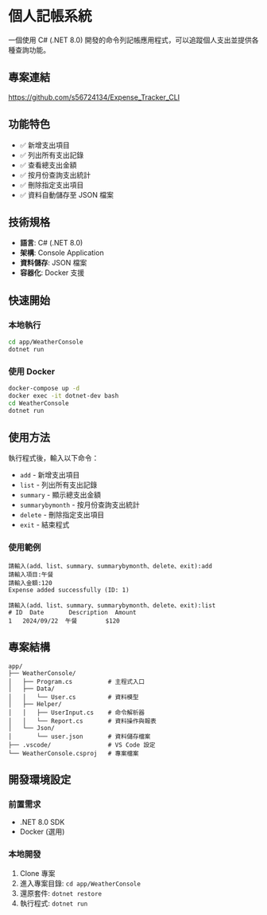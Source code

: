 # 個人記帳系統

一個使用 C# (.NET 8.0) 開發的命令列記帳應用程式，可以追蹤個人支出並提供各種查詢功能。

## 專案連結

https://github.com/s56724134/Expense_Tracker_CLI

## 功能特色

- ✅ 新增支出項目
- ✅ 列出所有支出記錄
- ✅ 查看總支出金額
- ✅ 按月份查詢支出統計
- ✅ 刪除指定支出項目
- ✅ 資料自動儲存至 JSON 檔案

## 技術規格

- **語言**: C# (.NET 8.0)
- **架構**: Console Application
- **資料儲存**: JSON 檔案
- **容器化**: Docker 支援

## 快速開始

### 本地執行

```bash
cd app/WeatherConsole
dotnet run
```

### 使用 Docker

```bash
docker-compose up -d
docker exec -it dotnet-dev bash
cd WeatherConsole
dotnet run
```

## 使用方法

執行程式後，輸入以下命令：

- `add` - 新增支出項目
- `list` - 列出所有支出記錄
- `summary` - 顯示總支出金額
- `summarybymonth` - 按月份查詢支出統計
- `delete` - 刪除指定支出項目
- `exit` - 結束程式

### 使用範例

```
請輸入(add、list、summary、summarybymonth、delete、exit):add
請輸入項目:午餐
請輸入金額:120
Expense added successfully (ID: 1)

請輸入(add、list、summary、summarybymonth、delete、exit):list
# ID  Date       Description  Amount
1   2024/09/22  午餐        $120
```

## 專案結構

```
app/
├── WeatherConsole/
│   ├── Program.cs          # 主程式入口
│   ├── Data/
│   │   └── User.cs         # 資料模型
│   ├── Helper/
│   │   ├── UserInput.cs    # 命令解析器
│   │   └── Report.cs       # 資料操作與報表
│   └── Json/
│       └── user.json       # 資料儲存檔案
├── .vscode/                # VS Code 設定
└── WeatherConsole.csproj   # 專案檔案
```

## 開發環境設定

### 前置需求

- .NET 8.0 SDK
- Docker (選用)

### 本地開發

1. Clone 專案
2. 進入專案目錄: `cd app/WeatherConsole`
3. 還原套件: `dotnet restore`
4. 執行程式: `dotnet run`
